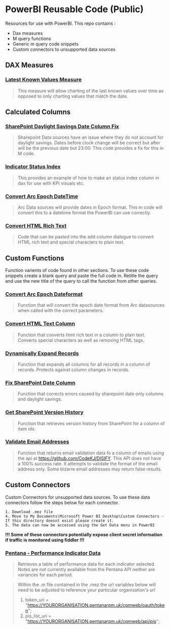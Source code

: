 # PowerBI Reusable Code (Public)
Resources for use with PowerBI. This repo contains :
  * Dax measures
  * M query functions
  * Generic m query code snippets
  * Custom connectors to unsupported data sources

## DAX Measures
  ### [Latest Known Values Measure](https://github.com/SC-TPP/PowerBI-Public/blob/master/Dax%20Measures/Latest%20Known%20Values%20DAX%20Measure.dax)
  >This measure will allow charting of the last known values over time as opposed to only charting values that match the date.

## Calculated Columns
  ### [SharePoint Daylight Savings Date Column Fix](https://github.com/SC-TPP/PowerBI-Public/blob/master/Calculated%20Columns/SharePoint%20Daylight%20Savings%20Fix.m)
  >Sharepoint Data sources have an issue where they do not account for daylight savings. Dates before clock change will be correct but after will be the previous date but 23:00. This code provides a fix for this in M code.
  ### [Indicator Status Index](https://github.com/SC-TPP/PowerBI-Public/blob/master/Calculated%20Columns/Indicator%20Status%20Index.dax)
  >This provides an example of how to make an status index column in dax for use with KPI visuals etc.
  ### [Convert Arc Epoch DateTime](https://github.com/SC-TPP/PowerBI-Public/blob/master/Calculated%20Columns/Convert%20Arc%20DateTime.m)
  >Arc Data sources will provide dates in Epoch format. This m code will convert this to a datetime format the PowerBI can use correctly.
  ### [Convert HTML Rich Text](https://github.com/SC-TPP/PowerBI-Public/blob/master/Calculated%20Columns/Convert%20HTML.m)
  >Code that can be pasted into the add column dialogue to convert HTML rich text and special characters to plain text.

## Custom Functions
Function varients of code found in other sections. To use these code snippets create a blank query and paste the full code in. Retitle the query and use the new title of the query to call the function from other queries.

  ### [Convert Arc Epoch Dateformat](https://github.com/SC-TPP/PowerBI-Public/blob/master/Helper%20Functions/Convert%20Arc%20Epoch%20DateFormat%20Function.m)
  >Function that will convert the epoch date format from Arc datasources when called with the correct parameters.
  ### [Convert HTML Text Column](https://github.com/SC-TPP/PowerBI-Public/blob/master/Helper%20Functions/Convert%20HTML%20Text%20Column.m)
  >Function that converts html rich text in a column to plain text. Converts special characters as well as removing HTML tags.
  ### [Dynamically Expand Records](https://github.com/SC-TPP/PowerBI-Public/blob/master/Helper%20Functions/Dynamically%20Expand%20Records%20-%20Function.m)
  >Function that expands all columns for all records in a column of records. Protects against column changes in records.
  ### [Fix SharePoint Date Column](https://github.com/SC-TPP/PowerBI-Public/blob/master/Helper%20Functions/Fix%20SP%20DateColumn%20Function.m)
  >Function that corrects errors caused by sharepoint date only columns and daylight savings.
  ### [Get SharePoint Version History](https://github.com/SC-TPP/PowerBI-Public/blob/master/Helper%20Functions/Get%20SP%20Version%20History%20Function.m)
  >Function that retrieves version history from SharePoint for a column of item ids.
  ### [Validate Email Addresses](https://github.com/SC-TPP/PowerBI-Public/blob/master/Helper%20Functions/Validate%20Emails.m)
  >Function that returns email validation data fo a column of emails using the api at https://github.com/CodeKJ/DISIFY. This API does not have a 100% success rate. It attempts to validate the format of the email address only. Some bizarre email addresses may return false results.

## Custom Connectors
Custom Connectors for unsupported data sources. To use these data connectors follow the steps below for each connector.

    1. Download .mez file
    4. Move to My Documents\Microsoft Power BI Desktop\Custom Connectors - If this directory doesnt exist please create it.
    5. The data can now be accessed using the Get Data menu in PowerBI

**!!! Some of these connectors potentially expose client secret information if traffic is monitored using fiddler !!!**

  ### [Pentana - Performance Indicator Data](https://github.com/SC-TPP/PowerBI-Public/blob/master/Custom%20Connectors/Pentana%20-%20Indicators)
  >Retrieves a table of performance data for each indicator selected. Notes are not currently available from the Pentana API neither are variances for each period.

  >Within the .m file contained in the .mez the url variables below will need to be adjusted to reference your particular organisation's url
  > 1. token_uri = "https://YOURORGANISATION.pentanarpm.uk/cpmweb/oauth/token";
  > 2. pis_list_uri = "https://YOURORGANISATION.pentanarpm.uk/cpmweb/api/pis";